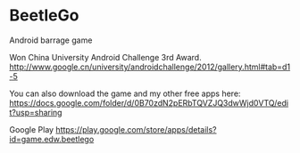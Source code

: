 BeetleGo
========

Android barrage game

Won China University Android Challenge 3rd Award.
http://www.google.cn/university/androidchallenge/2012/gallery.html#tab=d1-5

You can also download the game and my other free apps here:
https://docs.google.com/folder/d/0B70zdN2pERbTQVZJQ3dwWjd0VTQ/edit?usp=sharing

Google Play
https://play.google.com/store/apps/details?id=game.edw.beetlego
